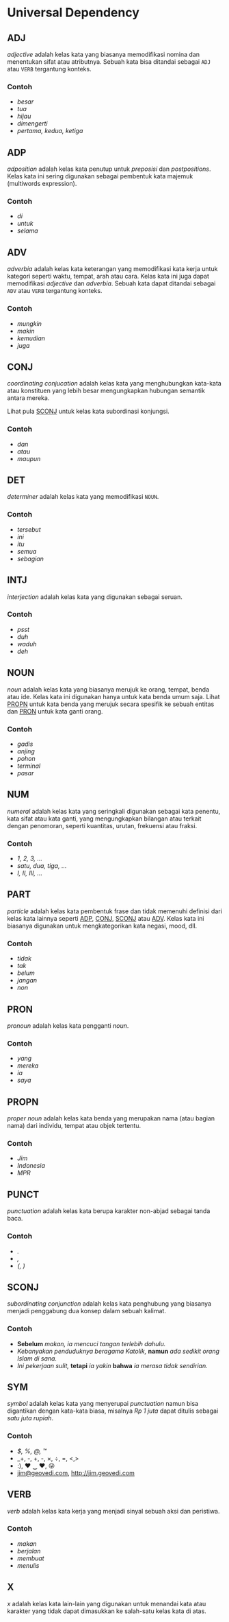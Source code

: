 # Universal Dependency


## ADJ

_adjective_ adalah kelas kata yang biasanya memodifikasi nomina dan
menentukan sifat atau atributnya. Sebuah kata bisa ditandai sebagai `ADJ`
atau `VERB` tergantung konteks.

### Contoh

- _besar_
- _tua_
- _hijau_
- _dimengerti_
- _pertama, kedua, ketiga_


## ADP

_adposition_ adalah kelas kata penutup untuk _preposisi_ dan _postpositions_.
Kelas kata ini sering digunakan sebagai pembentuk kata majemuk (multiwords
expression).

### Contoh

- _di_
- _untuk_
- _selama_


## ADV

_adverbia_ adalah kelas kata keterangan yang memodifikasi kata kerja untuk
kategori seperti waktu, tempat, arah atau cara. Kelas kata ini juga dapat
memodifikasi _adjective_ dan _adverbia_. Sebuah kata dapat ditandai sebagai
`ADV` atau `VERB` tergantung konteks.

### Contoh

- _mungkin_
- _makin_
- _kemudian_
- _juga_


## CONJ

_coordinating conjucation_ adalah kelas kata yang menghubungkan kata-kata
atau konstituen yang lebih besar mengungkapkan hubungan semantik antara
mereka.

Lihat pula [SCONJ]() untuk kelas kata subordinasi konjungsi.

### Contoh

- _dan_
- _atau_
- _maupun_


## DET

_determiner_ adalah kelas kata yang memodifikasi `NOUN`.

### Contoh

- _tersebut_
- _ini_
- _itu_
- _semua_
- _sebagian_


## INTJ

_interjection_ adalah kelas kata yang digunakan sebagai seruan.

### Contoh

- _psst_
- _duh_
- _waduh_
- _deh_


## NOUN

_noun_ adalah kelas kata yang biasanya merujuk ke orang, tempat, benda atau
ide. Kelas kata ini digunakan hanya untuk kata benda umum saja. Lihat
[PROPN]() untuk kata benda yang merujuk secara spesifik ke sebuah entitas dan
[PRON]() untuk kata ganti orang.

### Contoh

- _gadis_
- _anjing_
- _pohon_
- _terminal_
- _pasar_


## NUM

_numeral_ adalah kelas kata yang seringkali digunakan sebagai kata penentu,
kata sifat atau kata ganti, yang mengungkapkan bilangan atau terkait dengan
penomoran, seperti kuantitas, urutan, frekuensi atau fraksi.

### Contoh

- _1, 2, 3, ..._
- _satu, dua, tiga, ..._
- _I, II, III, ..._


## PART

_particle_ adalah kelas kata pembentuk frase dan tidak memenuhi definisi dari
kelas kata lainnya seperti [ADP](), [CONJ](), [SCONJ]() atau [ADV](). Kelas
kata ini biasanya digunakan untuk mengkategorikan kata negasi, mood, dll.

### Contoh

- _tidak_
- _tak_
- _belum_
- _jangan_
- _non_


## PRON

_pronoun_ adalah kelas kata pengganti _noun_.

### Contoh

- _yang_
- _mereka_
- _ia_
- _saya_


## PROPN

_proper noun_ adalah kelas kata benda yang merupakan nama (atau bagian nama)
dari individu, tempat atau objek tertentu.

### Contoh

- _Jim_
- _Indonesia_
- _MPR_


## PUNCT

_punctuation_ adalah kelas kata berupa karakter non-abjad sebagai tanda baca.

### Contoh

- _._
- _,_
- _(, )_


## SCONJ

_subordinating conjunction_ adalah kelas kata penghubung yang biasanya menjadi
penggabung dua konsep dalam sebuah kalimat.

### Contoh

- **Sebelum** _makan, ia mencuci tangan terlebih dahulu._
- _Kebanyakan penduduknya beragama Katolik,_ **namun** _ada sedikit orang Islam di sana._
- _Ini pekerjaan sulit,_ **tetapi** _ia yakin_ **bahwa** _ia merasa tidak sendirian._


## SYM

_symbol_ adalah kelas kata yang menyerupai _punctuation_ namun bisa digantikan
dengan kata-kata biasa, misalnya _Rp 1 juta_ dapat ditulis sebagai _satu juta
rupiah_.

### Contoh

- _$, %, @, ™_
- _+, -, +, -, ×, ÷, =, <,>
- :), ♥ ‿ ♥, 😝
- jim@geovedi.com, http://jim.geovedi.com


## VERB

_verb_ adalah kelas kata kerja yang menjadi sinyal sebuah aksi dan peristiwa.

### Contoh

- _makan_
- _berjalan_
- _membuat_
- _menulis_


## X

_x_ adalah kelas kata lain-lain yang digunakan untuk menandai kata atau
karakter yang tidak dapat dimasukkan ke salah-satu kelas kata di atas.

